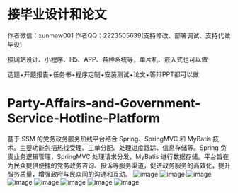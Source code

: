 # 接毕业设计和论文
作者微信：xunmaw001  作者QQ：2223505639(支持修改、部署调试、支持代做毕设)

接网站设计、小程序、H5、APP、各种系统等，单片机、嵌入式也可以做

选题+开题报告+任务书+程序定制+安装测试+论文+答辩PPT都可以做
# Party-Affairs-and-Government-Service-Hotline-Platform
基于 SSM 的党务政务服务热线平台结合 Spring、SpringMVC 和 MyBatis 技术。主要功能包括热线受理、工单分配、处理进度跟踪、信息存储等。Spring 负责业务逻辑管理，SpringMVC 处理请求分发，MyBatis 进行数据存储。平台旨在为民众提供便捷的党务政务咨询、投诉等服务渠道，促进政务服务的高效化，提升服务质量，增强政府与民众间的沟通和互动。
![image](https://github.com/user-attachments/assets/536e40b5-aaf8-4749-a16f-ed52b87db734)
![image](https://github.com/user-attachments/assets/a6e50b05-d5ef-42cf-9361-48d70be2d521)
![image](https://github.com/user-attachments/assets/5ae49681-e086-4262-87db-ce4d11be401d)
![image](https://github.com/user-attachments/assets/d49bb56b-92ad-4f5c-8408-3b1f05dc2273)
![image](https://github.com/user-attachments/assets/ae439d2c-578b-4be9-b020-2ba3b38e1864)
![image](https://github.com/user-attachments/assets/c201fce0-5539-4e8e-b57c-4e1ce512661f)
![image](https://github.com/user-attachments/assets/7d5340b7-1012-4c72-a4f6-d6588acfe849)
![image](https://github.com/user-attachments/assets/9c049bb8-c6ee-4703-9317-bd2e8f03baf7)
